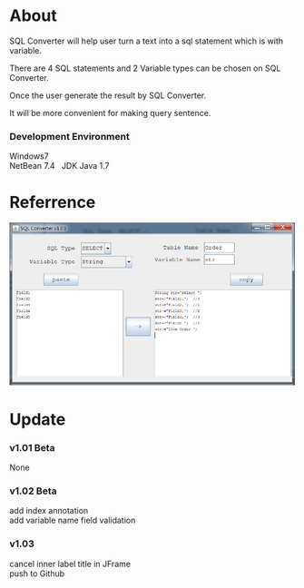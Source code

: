 # About

SQL Converter will help user turn a text into a sql statement which is with variable.

There are 4 SQL statements and 2 Variable types can be chosen on SQL Converter. 

Once the user generate the result by SQL Converter. 

It will be more convenient for making query sentence.

### Development Environment 
Windows7  
NetBean  7.4    
JDK Java 1.7   

# Referrence
![demo](images/sql_converter_demo.png)

# Update 
### v1.01 Beta
None

### v1.02 Beta
add index annotation  
add variable name field validation

### v1.03
cancel inner label title in JFrame  
push to Github



